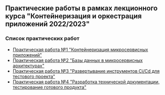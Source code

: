 ## Практические работы в рамках лекционного курса "Контейнеризация и оркестрация приложений 2022/2023"

### Список практических работ
- [Практическая работа №1 "Контейнеризация микросервисных приложений"](practice/practice1/practice1.md)
- [Практическая работа №2 "Базы данных в микросервисных архитектурах"](practice/practice2/practice2.md)
- [Практическая работа №3 "Развертывание инструментов Ci/Cd для тестового проекта"](practice/practice3/practice3.md)
- [Практическая работа №4 "Разработка технической документации, тестирование готового продукта"](practice3/practice4/practice4.md)
